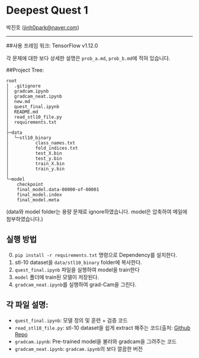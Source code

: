 # Deepest Quest  1

박진호 (jinh0park@naver.com)

---

##사용 프레임 워크:
TensorFlow v1.12.0

각 문제에 대한 보다 상세한 설명은 `prob_a.md`, `prob_b.md`에 적혀 있습니다.

##Project Tree:

    root
    │  .gitignore
    │  gradcam.ipynb
    │  gradcam_neat.ipynb
    │  new.md
    │  quest_final.ipynb
    │  README.md
    │  read_stl10_file.py
    │  requirements.txt
    │
    ├─data
    │  └─stl10_binary
    │          class_names.txt
    │          fold_indices.txt
    │          test_X.bin
    │          test_y.bin
    │          train_X.bin
    │          train_y.bin
    │
    └─model
        checkpoint
        final_model.data-00000-of-00001
        final_model.index
        final_model.meta

(data와 model folder는 용량 문제로 ignore하였습니다. model은 압축하여 메일에 첨부하였습니다.)

## 실행 방법

0. `pip install -r requirements.txt` 명령으로 Dependency를 설치한다.
1. stl-10 dataset을 `data/stl10_binary` folder에 복사한다.
2. `quest_final.ipynb` 파일을 실행하여 model을 train한다
3. `model` 폴더에 train된 모델이 저장된다.
4. `gradcam_neat.ipynb`를 실행하여 grad-Cam을 그린다.

## 각 파일 설명:

- `quest_final.ipynb`: 모델 정의 및 훈련 + 검증 코드
- `read_stl10_file.py`: stl-10 dataset을 쉽게 extract 해주는 코드(출처: [Github Repo](https://github.com/mttk/STL10/blob/master/stl10_input.py)
- `gradcam.ipynb`: Pre-trained model을 불러와 gradcam을 그려주는 코드
- `gradcam_neat.ipynb`: `gradcam.ipynb`의 보다 깔끔한 버전
